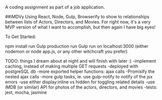 A coding assignment as part of a job application.


##iMDVy
Using React, Node, Gulp, Browserify to show to relationships between lists of Actors, Directors, and Movies. For right now, it's a very MVP version of what I want to accomplish, but then again I have big eyes!

To Get Started:

npm install
run Gulp production
run Gulp
run on localhost:3000 (either nodemon or node app.js, or any other witchcraft you prefer)



TODO: things I dream about at night and will finish with later :)
-implement caching, instead of making multiple GET requests
-deployed with postgreSQL db
-more exported helper functions: ajax calls
-Promisify the nested ajax calls
-more gulp tasks, ie. use gulp-notify to notify of the jsx errors
-use either display:inline vs hidden for toggling related details
-use iMDB (or similar) API for photos of the actors, directors, and movies
-tests: jest, mocha, jasmine
